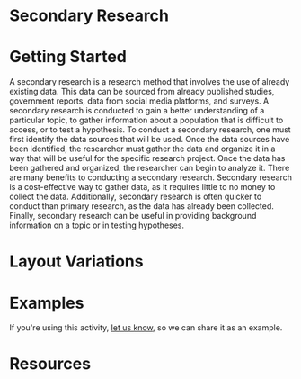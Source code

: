 # Secondary Research

# Getting Started

A secondary research is a research method that involves the use of already existing data. This data can be sourced from already published studies, government reports, data from social media platforms, and surveys. A secondary research is conducted to gain a better understanding of a particular topic, to gather information about a population that is difficult to access, or to test a hypothesis. To conduct a secondary research, one must first identify the data sources that will be used. Once the data sources have been identified, the researcher must gather the data and organize it in a way that will be useful for the specific research project. Once the data has been gathered and organized, the researcher can begin to analyze it. There are many benefits to conducting a secondary research. Secondary research is a cost-effective way to gather data, as it requires little to no money to collect the data. Additionally, secondary research is often quicker to conduct than primary research, as the data has already been collected. Finally, secondary research can be useful in providing background information on a topic or in testing hypotheses.

# Layout Variations
# Examples
If you're using this activity, [let us know](https://github.com/Standards-and-Practices/structured-rapid-development/issues/new?assignees=&labels=documentation&template=example-submission.md&title=Example+of+%5Byour+pattern+here%5D), so we can share it as an example.
# Resources